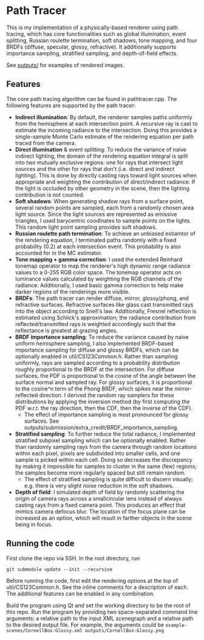 # Path Tracer

This is my implementation of a physically-based renderer using path tracing, which has core functionalities such as global illumination, event splitting, Russian roulette termination, soft shadows, tone mapping, and four BRDFs (diffuse, specular, glossy, refractive). It additionally supports importance sampling, stratified sampling, and depth-of-field effects.

See [outputs/](./outputs) for examples of rendered images.

## Features
The core path tracing algorithm can be found in pathtracer.cpp. The following features are supported by the path tracer:

* **Indirect illumination**: By default, the renderer samples paths uniformly from the hemisphere at each intersection point. A recursive ray is cast to estimate the incoming radiance to the intersection. Doing this provides a single-sample Monte Carlo estimate of the rendering equation per path traced from the camera.
* **Direct illumination** & event splitting: To reduce the variance of naive indirect lighting, the domain of the rendering equation integral is split into two mutually exclusive regions: one for rays that intersect light sources and the other for rays that don't (i.e. direct and indirect lighting). This is done by directly casting rays toward light sources when appropriate and weighting the contribution of direct/indirect radiance. If the light is occluded by other geometry in the scene, then the lighting contribution is not counted.
* **Soft shadows**: When generating shadow rays from a surface point, several random points are sampled, each from a randomly chosen area light source. Since the light sources are represented as emissive triangles, I used barycentric coodinates to sample points on the lights. This random light point sampling provides soft shadows.
* **Russian roulette path termination**: To achieve an unbiased estiamtor of the rendering equation, I terminated paths randomly with a fixed probability (0.2) at each intersection event. This probability is also accounted for in the MC estimator.
* **Tone mapping + gamma correction**: I used the extended Reinhard tonemap operator to map the renderer's high dynamic range radiance values to a 0-255 RGB color space. The tonemap operator acts on luminance values calculated by weighting the RGB channels of the radiance. Additionally, I used basic gamma correction to help make darker regions of the renderings more visible. 
* **BRDFs**: The path tracer can render diffuse, mirror, glossy/phong, and refractive surfaces. Refractive surfaces like glass cast transmitted rays into the object according to Snell's law. Additionally, Fresnel reflection is estimated using Schlick's approximation; the radiance contribution from reflected/transmitted rays is weighted accordingly such that the reflectance is greatest at grazing angles.
* **BRDF importance sampling**: To reduce the variance caused by naive uniform hemisphere sampling, I also implemented BRDF-based importance sampling for diffuse and glossy BRDFs, which can be optionally enabled in util/CS123Common.h. Rather than sampling uniformly, rays are sampled according to a probability distribution roughly proportional to the BRDF at the intersection. For diffuse surfaces, the PDF is proportional to the cosine of the angle between the surface normal and sampled ray. For glossy surfaces, it is proportional to the cosine^n term of the Phong BRDF, which spikes near the mirror-reflected direction. I derived the random ray samplers for these distributions by applying the inversion method (by first computing the PDF w.r.t. the ray direction, then the CDF, then the inverse of the CDF). 
    * The effect of importance sampling is most pronounced for glossy surfaces. See outputs/submission/extra_credit/BRDF_importance_sampling.
* **Stratified sampling**: To further reduce the total radiance, I implemented stratified subpixel sampling which can be optionally enabled. Rather than randomly sampling rays from the camera through random locations within each pixel, pixels are subdivided into smaller cells, and one sample is picked within each cell. Doing so decreases the discrepancy by making it impossible for samples to cluster in the same (few) regions; the samples become more regularly spaced but still remain random.
    * The effect of stratified sampling is quite difficult to discern visually; e.g. there is very slight noise reduction in the soft shadows.
* **Depth of field**: I simulated depth of field by randomly scattering the origin of camera rays across a smallcircular lens instead of always casting rays from a fixed camera point. This produces an effect that mimics camera defocus blur. The location of the focus plane can be increased as an option, which will result in farther objects in the scene being in focus.


## Running the code
First clone the repo via SSH. In the root directory, run

```
git submodule update --init --recursive
```

Before running the code, first edit the rendering options at the top of util/CS123Common.h. See the inline comments for a description of each. The additional features can be enabled in any combination. 

Build the program using Qt and set the working directory to be the root of this repo. Run the program by providing two space-separated command line arguments: a relative path to the input XML scenegraph and a relative path to the desired output file. For example, the arguments could be ```example-scenes/CornellBox-Glossy.xml outputs/CornellBox-Glossy.png```
